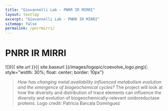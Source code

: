 ```yaml
---
title: "Giovannelli Lab - PNRR IR MIRRI"
layout: textlay
excerpt: "Giovannelli Lab - PNRR IR MIRRI"
sitemap: false
permalink: /pnrrmirri/
---
```


# PNRR IR MIRRI

![]({{ site.url }}{{ site.baseurl }}/images/logopic/coevolve_logo.png){: style="width: 30%; float: center; border: 10px"}

> _How has changing metal availability influenced metabolism evolution and the emergence of biogeochemical cycles?_ The project will look at how the diversity and distribution of trace elements can influence the diversity and evolution of biogeochemically-relevant oxidoreductase proteins. Logo credit: Patricia Barcala Domínguez
